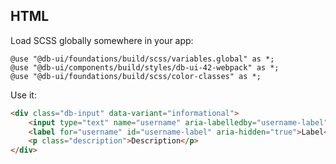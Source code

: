 ## HTML

Load SCSS globally somewhere in your app:

```
@use "@db-ui/foundations/build/scss/variables.global" as *;
@use "@db-ui/components/build/styles/db-ui-42-webpack" as *;
@use "@db-ui/foundations/build/scss/color-classes" as *;

```

Use it:

```html
<div class="db-input" data-variant="informational">
	<input type="text" name="username" aria-labelledby="username-label" />
	<label for="username" id="username-label" aria-hidden="true">Label</label>
	<p class="description">Description</p>
</div>
```
